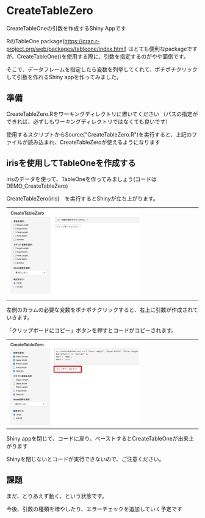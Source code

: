 # CreateTableZero
CreateTableOneの引数を作成するShiny Appです

RのTableOne package(https://cran.r-project.org/web/packages/tableone/index.html) はとても便利なpackageですが、CreateTableOne()を使用する際に、引数を指定するのがやや面倒です。

そこで、データフレームを指定したら変数を列挙してくれて、ポチポチクリックして引数を作れるShiny appを作ってみました。

## 準備
CreateTableZero.Rをワーキングディレクトリに置いてください
（パスの指定ができれば、必ずしもワーキングディレクトリではなくても良いです）

使用するスクリプトからSource("CreateTableZero.R")を実行すると、上記のファイルが読み込まれ、CreateTableZeroが使えるようになります

## irisを使用してTableOneを作成する
irisのデータを使って、TableOneを作ってみましょう(コードはDEMO_CreateTableZero)

CreateTableZero(iris)　を実行するとShinyが立ち上がります。

<table><tr><td>
  <img src= image/zero1.png width = 70%>
</td></tr></table>


左側のカラムの必要な変数をポチポチクリックすると、右上に引数が作成されていきます。

「クリップボードにコピー」ボタンを押すとコードがコピーされます。

<table><tr><td>
  <img src= image/zero2.png width = 70%>
</td></tr></table>

Shiny appを閉じて、コードに戻り、ペーストするとCreateTableOneが出来上がります

Shinyを閉じないとコードが実行できないので、ご注意ください。

## 課題
まだ、とりあえず動く、という状態です。

今後、引数の種類を増やしたり、エラーチェックを追加していく予定です
